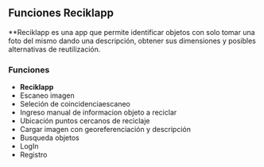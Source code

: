 ## Funciones Reciklapp ##

**Reciklapp es una app que permite identificar objetos con solo tomar una foto del mismo dando una descripción, obtener sus dimensiones y posibles alternativas de reutilización.

### Funciones ###

- **Reciklapp**
- Escaneo imagen
- Seleción de coincidenciaescaneo
- Ingreso manual de informacion objeto a reciclar
- Ubicación puntos cercanos de reciclaje
- Cargar imagen con georeferenciación y descripción
- Busqueda objetos
- LogIn
- Registro 
